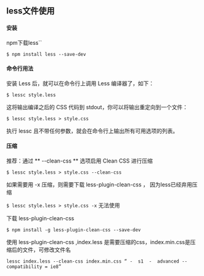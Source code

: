 ## less文件使用#### 安装npm下载less```$ npm install less --save-dev`#### 命令行用法安装 Less 后，就可以在命令行上调用 Less 编译器了，如下：`$ lessc style.less`这将输出编译之后的 CSS 代码到 stdout，你可以将输出重定向到一个文件：`$ lessc style.less > style.css`执行 lessc 且不带任何参数，就会在命令行上输出所有可用选项的列表。#### 压缩推荐：通过 ** --clean-css ** 选项启用 Clean CSS 进行压缩`$ lessc style.less > style.css --clean-css`如果需要用 -x 压缩，则需要下载 less-plugin-clean-css ， 因为less已经弃用压缩`$ lessc style.less > style.css -x`   无法使用下载 less-plugin-clean-css `$ npm install -g less-plugin-clean-css --save-dev`使用 less-plugin-clean-css ,index.less 是需要压缩的css，index.min.css是压缩后的文件，可修改文件名`lessc index.less --clean-css index.min.css “ -  s1  -  advanced --compatibility = ie8”`